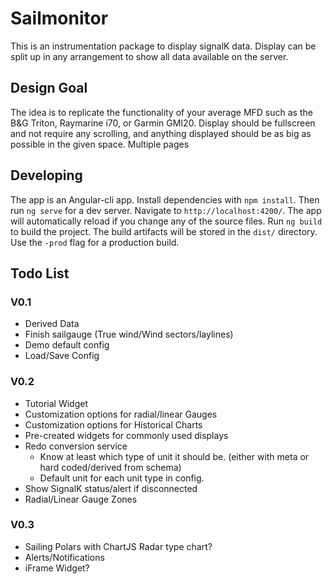 # Sailmonitor

This is an instrumentation package to display signalK data. Display can be split up in any arrangement to show all data available on the server.

## Design Goal

The idea is to replicate the functionality of your average MFD such as the B&G Triton, Raymarine i70, or Garmin GMI20. Display should be fullscreen and not require any scrolling, and anything displayed should be as big as possible in the given space. Multiple pages

## Developing

The app is an Angular-cli app. Install dependencies with `npm install`. Then run `ng serve` for a dev server. Navigate to `http://localhost:4200/`. The app will automatically reload if you change any of the source files. Run `ng build` to build the project. The build artifacts will be stored in the `dist/` directory. Use the `-prod` flag for a production build.


## Todo List

### V0.1
* Derived Data
* Finish sailgauge (True wind/Wind sectors/laylines)
* Demo default config
* Load/Save Config

### V0.2
* Tutorial Widget
* Customization options for radial/linear Gauges
* Customization options for Historical Charts
* Pre-created widgets for commonly used displays
* Redo conversion service
  * Know at least which type of unit it should be. (either with meta or hard coded/derived from schema)
  * Default unit for each unit type in config.
* Show SignalK status/alert if disconnected
* Radial/Linear Gauge Zones

### V0.3
 * Sailing Polars with ChartJS Radar type chart?
 * Alerts/Notifications
 * iFrame Widget?
 